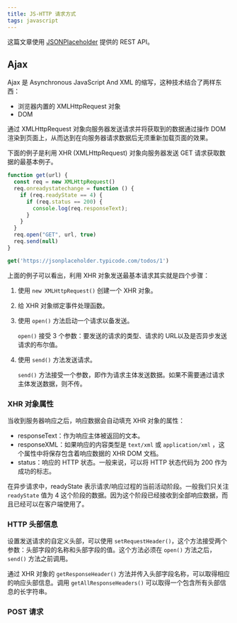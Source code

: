```yaml
---
title: JS-HTTP 请求方式
tags: javascript
---
```


这篇文章使用 [JSONPlaceholder](https://jsonplaceholder.typicode.com/) 提供的 REST API。

## Ajax

Ajax 是 Asynchronous JavaScript And XML 的缩写，这种技术结合了两样东西：

- 浏览器内置的 XMLHttpRequest 对象
- DOM

通过 XMLHttpRequest 对象向服务器发送请求并将获取到的数据通过操作 DOM 渲染到页面上，从而达到在向服务器请求数据后无须重新加载页面的效果。

下面的例子是利用 XHR (XMLHttpRequest) 对象向服务器发送 GET 请求获取数据的最基本例子。

```js
function get(url) {
  const req = new XMLHttpRequest()
  req.onreadystatechange = function () {
    if (req.readyState == 4) {
      if (req.status == 200) {
        console.log(req.responseText);
      }
    }
  }
  req.open("GET", url, true)
  req.send(null)
}

get('https://jsonplaceholder.typicode.com/todos/1')
```

上面的例子可以看出，利用 XHR 对象发送最基本请求其实就是四个步骤：

1. 使用 `new XMLHttpRequest()` 创建一个 XHR 对象。

1. 给 XHR 对象绑定事件处理函数。

1. 使用 `open()` 方法启动一个请求以备发送。

    `open()` 接受 3 个参数：要发送的请求的类型、请求的 URL以及是否异步发送请求的布尔值。

1. 使用 `send()` 方法发送请求。

    `send()` 方法接受一个参数，即作为请求主体发送数据。如果不需要通过请求主体发送数据，则不传。

### XHR 对象属性

当收到服务器响应之后，响应数据会自动填充 XHR 对象的属性：

- responseText：作为响应主体被返回的文本。
- responseXML：如果响应的内容类型是 `text/xml` 或 `application/xml` ，这个属性中将保存包含着响应数据的 XHR DOM 文档。
- status：响应的 HTTP 状态。一般来说，可以将 HTTP 状态代码为 200 作为成功的标志。

在异步请求中，readyState 表示请求/响应过程的当前活动阶段。一般我们只关注 `readyState` 值为 4 这个阶段的数据。因为这个阶段已经接收到全部响应数据，而且已经可以在客户端使用了。

### HTTP 头部信息

设置发送请求的自定义头部，可以使用 `setRequestHeader()`，这个方法接受两个参数：头部字段的名称和头部字段的值。这个方法必须在 `open()` 方法之后，`send()` 方法之前调用。

通过 XHR 对象的 `getResponseHeader()` 方法并传入头部字段名称，可以取得相应的响应头部信息。调用 `getAllResponseHeaders()` 可以取得一个包含所有头部信息的长字符串。

### POST 请求

